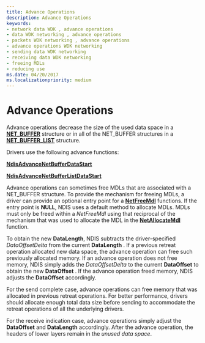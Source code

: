 ```yaml
---
title: Advance Operations
description: Advance Operations
keywords:
- network data WDK , advance operations
- data WDK networking , advance operations
- packets WDK networking , advance operations
- advance operations WDK networking
- sending data WDK networking
- receiving data WDK networking
- freeing MDLs
- reducing use
ms.date: 04/20/2017
ms.localizationpriority: medium
---
```


# Advance Operations





Advance operations decrease the size of the used data space in a [**NET\_BUFFER**](/windows-hardware/drivers/ddi/ndis/ns-ndis-_net_buffer) structure or in all of the NET\_BUFFER structures in a [**NET\_BUFFER\_LIST**](/windows-hardware/drivers/ddi/nbl/ns-nbl-net_buffer_list) structure.

Drivers use the following advance functions:

[**NdisAdvanceNetBufferDataStart**](/windows-hardware/drivers/ddi/ndis/nf-ndis-ndisadvancenetbufferdatastart)

[**NdisAdvanceNetBufferListDataStart**](/windows-hardware/drivers/ddi/ndis/nf-ndis-ndisadvancenetbufferlistdatastart)

Advance operations can sometimes free MDLs that are associated with a NET\_BUFFER structure. To provide the mechanism for freeing MDLs, a driver can provide an optional entry point for a [**NetFreeMdl**](/windows-hardware/drivers/ddi/ndis/nc-ndis-net_buffer_free_mdl_handler) functions. If the entry point is **NULL**, NDIS uses a default method to allocate MDLs. MDLs must only be freed within a *NetFreeMdl* using that reciprocal of the mechanism that was used to allocate the MDL in the [**NetAllocateMdl**](/windows-hardware/drivers/ddi/ndis/nc-ndis-net_buffer_allocate_mdl_handler) function.

To obtain the new **DataLength**, NDIS subtracts the driver-specified *DataOffsetDelta* from the current **DataLength** . If a previous retreat operation allocated new data space, the advance operation can free such previously allocated memory. If an advance operation does not free memory, NDIS simply adds the *DataOffsetDelta* to the current **DataOffset** to obtain the new **DataOffset** . If the advance operation freed memory, NDIS adjusts the **DataOffset** accordingly.

For the send complete case, advance operations can free memory that was allocated in previous retreat operations. For better performance, drivers should allocate enough total data size before sending to accommodate the retreat operations of all the underlying drivers.

For the receive indication case, advance operations simply adjust the **DataOffset** and **DataLength** accordingly. After the advance operation, the headers of lower layers remain in the *unused data space*.

 


